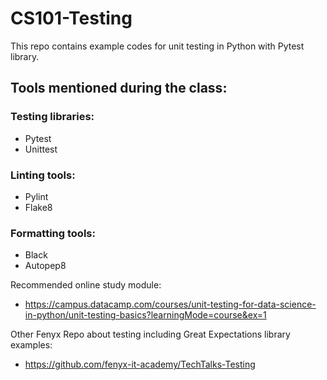 # CS101-Testing

This repo contains example codes for unit testing in Python with Pytest library.


## Tools mentioned during the class:
### Testing libraries:
- Pytest
- Unittest

### Linting tools:
- Pylint
- Flake8

### Formatting tools:
- Black
- Autopep8


Recommended online study module:
- https://campus.datacamp.com/courses/unit-testing-for-data-science-in-python/unit-testing-basics?learningMode=course&ex=1

Other Fenyx Repo about testing including Great Expectations library examples:
- https://github.com/fenyx-it-academy/TechTalks-Testing
